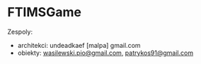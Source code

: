 FTIMSGame
=========

Zespoly:
- architekci: undeadkaef [malpa] gmail.com
- obiekty: wasilewski.pio@gmail.com, patrykos91@gmail.com
